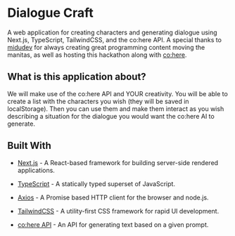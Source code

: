 # Dialogue Craft
A web application for creating characters and generating dialogue using Next.js, TypeScript, TailwindCSS, and the co:here API.
A special thanks to [midudev](https://www.twitch.tv/midudev) for always creating great programming content moving the manitas, as well as hosting this hackathon along with [co:here](https://cohere.ai/).
## What is this application about?
We will make use of the co:here API and YOUR creativity.
You will be able to create a list with the characters you wish (they will be saved in localStorage).
Then you can use them and make them interact as you wish describing a situation for the dialogue you would want the co:here AI to generate.
## Built With
- [Next.js](https://nextjs.org) - A React-based framework for building server-side rendered applications.

- [TypeScript](https://www.typescriptlang.org) - A statically typed superset of JavaScript.

- [Axios](https://axios-http.com/) - A Promise based HTTP client for the browser and node.js.

- [TailwindCSS](https://tailwindcss.com) - A utility-first CSS framework for rapid UI development.

- [co:here API](https://cohere.ai/) - An API for generating text based on a given prompt.